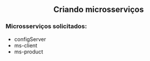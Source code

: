 <div align="center">
    

## Criando microsserviços

</div>

### Microsserviços solicitados:

- configServer
- ms-client
- ms-product
